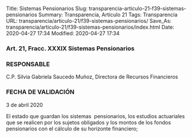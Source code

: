Title: Sistemas Pensionarios
Slug: transparencia-articulo-21-f39-sistemas-pensionarios
Summary: Transparencia, Artículo 21
Tags: Transparencia
URL: transparencia/articulo-21/f39-sistemas-pensionarios/
Save_As: transparencia/articulo-21/f39-sistemas-pensionarios/index.html
Date: 2020-04-27 17:34
Modified: 2020-04-27 17:34


### Art. 21, Fracc. XXXIX Sistemas Pensionarios

### RESPONSABLE

C.P. Silvia Gabriela Saucedo Muñoz, Directora de Recursos Financieros

### FECHA DE VALIDACIÓN

3 de abril 2020

El estado que guardan los sistemas  pensionarios, los estudios actuariales que se realicen por los sujetos obligados y los montos de los fondos pensionarios con el cálculo de su horizonte financiero;



